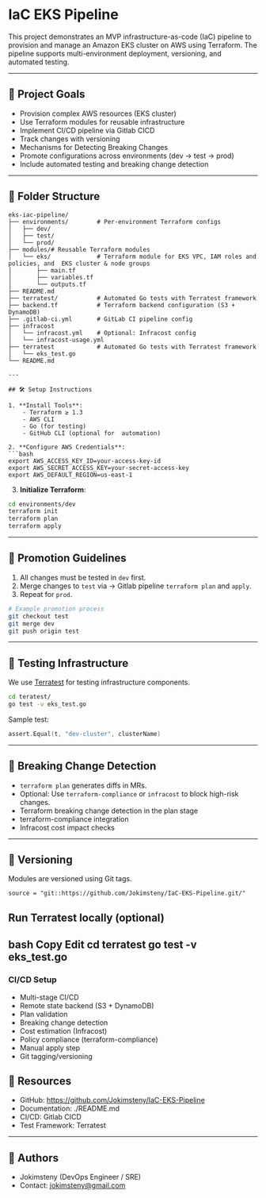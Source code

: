 
# IaC EKS Pipeline

This project demonstrates an MVP infrastructure-as-code (IaC) pipeline to provision and manage an Amazon EKS cluster on AWS using Terraform. The pipeline supports multi-environment deployment, versioning, and automated testing.

---

## 🚀 Project Goals

- Provision complex AWS resources (EKS cluster)
- Use Terraform modules for reusable infrastructure
- Implement CI/CD pipeline via Gitlab CICD
- Track changes with versioning
- Mechanisms for Detecting Breaking Changes
- Promote configurations across environments (dev → test → prod)
- Include automated testing and breaking change detection

---

## 📁 Folder Structure

```
eks-iac-pipeline/
├── environments/        # Per-environment Terraform configs
│   ├── dev/
│   ├── test/
│   └── prod/
├── modules/# Reusable Terraform modules
│   └── eks/             # Terraform module for EKS VPC, IAM roles and policies, and  EKS cluster & node groups
│       ├── main.tf
│       ├── variables.tf
│       └── outputs.tf
├── README.md                   
├── terratest/           # Automated Go tests with Terratest framework
├── backend.tf           # Terraform backend configuration (S3 + DynamoDB)
├── .gitlab-ci.yml       # GitLab CI pipeline config
├── infracost       
│   └── infracost.yml    # Optional: Infracost config
│   └── infracost-usage.yml
├── terratest            # Automated Go tests with Terratest framework
│   └── eks_test.go      
└── README.md

---

## 🛠️ Setup Instructions

1. **Install Tools**:
    - Terraform ≥ 1.3
    - AWS CLI
    - Go (for testing)
    - GitHub CLI (optional for  automation)

2. **Configure AWS Credentials**:
```bash
export AWS_ACCESS_KEY_ID=your-access-key-id
export AWS_SECRET_ACCESS_KEY=your-secret-access-key
export AWS_DEFAULT_REGION=us-east-1
```

3. **Initialize Terraform**:
```bash
cd environments/dev
terraform init
terraform plan
terraform apply
```



---

## 🔁 Promotion Guidelines

1. All changes must be tested in `dev` first.
2. Merge changes to `test` via  → Gitlab pipeline `terraform plan` and `apply`.
3. Repeat for `prod`.

```bash
# Example promotion process
git checkout test
git merge dev
git push origin test
```

---

## 🧪 Testing Infrastructure

We use [Terratest](https://terratest.gruntwork.io/) for testing infrastructure components.

```bash
cd teratest/
go test -v eks_test.go
```

Sample test:

```go
assert.Equal(t, "dev-cluster", clusterName)
```

---

## 🛑 Breaking Change Detection

- `terraform plan` generates diffs in MRs.
- Optional: Use `terraform-compliance` or `infracost` to block high-risk changes.
- Terraform breaking change detection in the plan stage
- terraform-compliance integration
- Infracost cost impact checks

---

## 🔖 Versioning

Modules are versioned using Git tags.

```hcl
source = "git::https://github.com/Jokimsteny/IaC-EKS-Pipeline.git/"
```


## Run Terratest locally (optional)
bash
Copy
Edit
cd terratest
go test -v eks_test.go
---


###   **CI/CD Setup**

- Multi-stage CI/CD 
- Remote state backend   (S3 + DynamoDB)
- Plan validation 
- Breaking change detection 
- Cost estimation  (Infracost)
- Policy compliance (terraform-compliance)
- Manual apply step 
- Git tagging/versioning


## 📎 Resources

- GitHub: https://github.com/Jokimsteny/IaC-EKS-Pipeline
- Documentation: ./README.md
- CI/CD: Gitlab CICD
- Test Framework: Terratest

---

## 👏 Authors

- Jokimsteny (DevOps Engineer / SRE)
- Contact: jokimsteny@gmail.com
